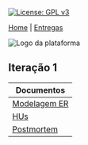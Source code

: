 [![License: GPL v3](https://img.shields.io/badge/License-GPLv3-blue.svg)](https://www.gnu.org/licenses/gpl-3.0)



[Home](https://github.com/aplneto/medmapper) | 
[Entregas](/docs/iterations.md)


![Logo da plataforma](
https://raw.githubusercontent.com/aplneto/projeto_ES/master/docs/idv/logotmp200x200.png
"Logo do Projeto")

## Iteração 1

|    Documentos | 
|----------|
| [Modelagem ER](/docs/iteration1/erdplus-diagram.png) | 
| [HUs](/docs/iteration1/user_stories.md) | 
| [Postmortem](/docs/iteration1/postmortem.md)| 
